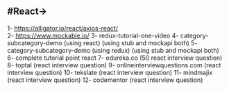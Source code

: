 #React->
-------
1- https://alligator.io/react/axios-react/ <br>
2- https://www.mockable.io/
3- redux-tutorial-one-video
4- category-subcategory-demo (using react) (using stub and mockapi both)
5- category-subcategory-demo (using redux) (using stub and mockapi both)
6- complete tutorial point react
7- edureka.co (50 react interview question)
8- toptal (react interview question)
9- onlineinterviewquestions.com (react interview question)
10- tekslate (react interview question)
11- mindmajix (react interview question)
12- codementor (react interview question)